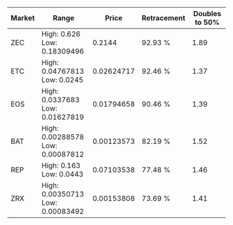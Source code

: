 | Market | Range | Price| Retracement | Doubles to 50% |
| --- | --- | --- | --- | --- |
| ZEC | High: 0.626<br />Low: 0.18309496 | 0.2144 | 92.93 % | 1.89 |
| ETC | High: 0.04767813<br />Low: 0.0245 | 0.02624717 | 92.46 % | 1.37 |
| EOS | High: 0.0337683<br />Low: 0.01627819 | 0.01794658 | 90.46 % | 1.39 |
| BAT | High: 0.00288578<br />Low: 0.00087812 | 0.00123573 | 82.19 % | 1.52 |
| REP | High: 0.163<br />Low: 0.0443 | 0.07103538 | 77.48 % | 1.46 |
| ZRX | High: 0.00350713<br />Low: 0.00083492 | 0.00153808 | 73.69 % | 1.41 |
